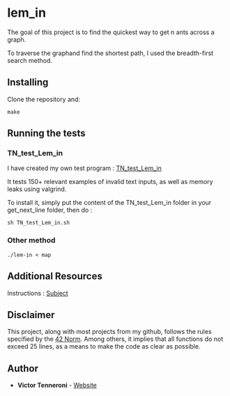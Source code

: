 # lem_in

The goal of this project is to find the quickest way to get n ants across a graph.

To traverse the graphand find the shortest path, I used the breadth-first search method.

## Installing

Clone the repository and:
```
make
```
## Running the tests

### TN_test_Lem_in

I have created my own test program : [TN_test_Lem_in](https://github.com/vtennero/TN_test_Lem_in)

It tests 150+ relevant examples of invalid text inputs, as well as memory leaks using valgrind.

To install it, simply put the content of the TN_test_Lem_in folder in your get_next_line folder, then do :

```
sh TN_test_Lem_in.sh
```

### Other method

```
./lem-in < map
```

## Additional Resources

Instructions : [Subject](https://www.dropbox.com/s/1wlvsos3fg2w5ju/lem-in.en.pdf?dl=0)

## Disclaimer

This project, along with most projects from my github, follows the rules specified by the [42 Norm](https://www.dropbox.com/s/a6bpolsav238d97/norme.en.pdf?dl=0). Among others, it implies that all functions do not exceed 25 lines, as a means to make the code as clear as possible.

## Author

* **Victor Tenneroni** - [Website](http://victor-tenneroni.com/)
